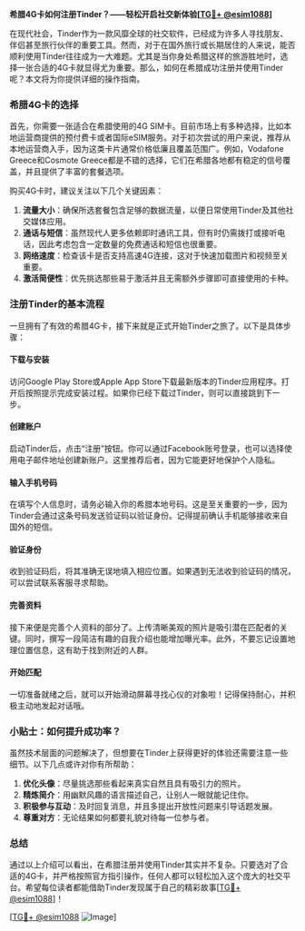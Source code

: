 **希腊4G卡如何注册Tinder？——轻松开启社交新体验[[TG💪+ @esim1088](https://t.me/s/esim1088)]**

在现代社会，Tinder作为一款风靡全球的社交软件，已经成为许多人寻找朋友、伴侣甚至旅行伙伴的重要工具。然而，对于在国外旅行或长期居住的人来说，能否顺利使用Tinder往往成为一大难题。尤其是当你身处希腊这样的旅游胜地时，选择一张合适的4G卡就显得尤为重要。那么，如何在希腊成功注册并使用Tinder呢？本文将为你提供详细的操作指南。

### 希腊4G卡的选择

首先，你需要一张适合在希腊使用的4G SIM卡。目前市场上有多种选择，比如本地运营商提供的预付费卡或者国际eSIM服务。对于初次尝试的用户来说，推荐从本地运营商入手，因为这类卡片通常价格低廉且覆盖范围广。例如，Vodafone Greece和Cosmote Greece都是不错的选择，它们在希腊各地都有稳定的信号覆盖，并且提供了丰富的套餐选项。

购买4G卡时，建议关注以下几个关键因素：
1. **流量大小**：确保所选套餐包含足够的数据流量，以便日常使用Tinder及其他社交媒体应用。
2. **通话与短信**：虽然现代人更多依赖即时通讯工具，但有时仍需拨打或接听电话，因此考虑包含一定数量的免费通话和短信也很重要。
3. **网络速度**：检查该卡是否支持高速4G连接，这对于快速加载图片和视频至关重要。
4. **激活简便性**：优先挑选那些易于激活并且无需额外步骤即可直接使用的卡种。

### 注册Tinder的基本流程

一旦拥有了有效的希腊4G卡，接下来就是正式开始Tinder之旅了。以下是具体步骤：

#### 下载与安装
访问Google Play Store或Apple App Store下载最新版本的Tinder应用程序。打开后按照提示完成安装过程。如果你已经下载过Tinder，则可以直接跳到下一步。

#### 创建账户
启动Tinder后，点击“注册”按钮。你可以通过Facebook账号登录，也可以选择使用电子邮件地址创建新账户。这里推荐后者，因为它能更好地保护个人隐私。

#### 输入手机号码
在填写个人信息时，请务必输入你的希腊本地号码。这是至关重要的一步，因为Tinder会通过这条号码发送验证码以验证身份。记得提前确认手机能够接收来自国外的短信。

#### 验证身份
收到验证码后，将其准确无误地填入相应位置。如果遇到无法收到验证码的情况，可以尝试联系客服寻求帮助。

#### 完善资料
接下来便是完善个人资料的部分了。上传清晰美观的照片是吸引潜在匹配者的关键。同时，撰写一段简洁有趣的自我介绍也能增加曝光率。此外，不要忘记设置地理位置信息，这有助于找到附近的人群。

#### 开始匹配
一切准备就绪之后，就可以开始滑动屏幕寻找心仪的对象啦！记得保持耐心，并积极主动地发起对话哦。

### 小贴士：如何提升成功率？

虽然技术层面的问题解决了，但想要在Tinder上获得更好的体验还需要注意一些细节。以下几点或许对你有所帮助：
1. **优化头像**：尽量挑选那些看起来真实自然且具有吸引力的照片。
2. **精炼简介**：用幽默风趣的语言描述自己，让别人一眼就能记住你。
3. **积极参与互动**：及时回复消息，并且多提出开放性问题来引导话题发展。
4. **尊重对方**：无论结果如何都要礼貌对待每一位参与者。

### 总结

通过以上介绍可以看出，在希腊注册并使用Tinder其实并不复杂。只要选对了合适的4G卡，并严格按照官方指引操作，任何人都可以轻松加入这个庞大的社交平台。希望每位读者都能借助Tinder发现属于自己的精彩故事[[TG💪+ @esim1088](https://t.me/s/esim1088)]！

[[TG💪+ @esim1088](https://t.me/s/esim1088) ![Image](https://i.postimg.cc/4NQfJmqS/Snipaste-2025-05-13-00-14-12.png)]